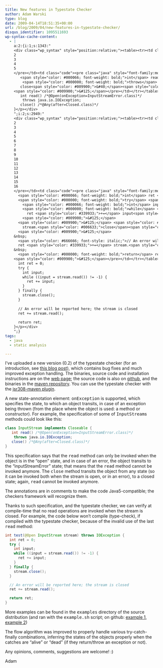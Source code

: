 ```yaml
---
title: New features in Typestate Checker
author: Adam Warski
type: blog
date: 2009-04-14T18:51:35+00:00
url: /blog/2009/04/new-features-in-typestate-checker/
disqus_identifier: 1095511693
wp-syntax-cache-content:
  - |
    a:2:{i:1;s:1343:"
    <div class="wp_syntax" style="position:relative;"><table><tr><td class="line_numbers"><pre>1
    2
    3
    4
    5
    </pre></td><td class="code"><pre class="java" style="font-family:monospace;"><span style="color: #000000; font-weight: bold;">class</span> <span style="color: #003399;">InputStream</span> <span style="color: #000000; font-weight: bold;">implements</span> Closeable <span style="color: #009900;">&#123;</span>
       <span style="color: #000066; font-weight: bold;">int</span> read<span style="color: #009900;">&#40;</span><span style="color: #009900;">&#41;</span> <span style="color: #666666; font-style: italic;">/*@Open(onException=InputStreamError.class)*/</span> 
        <span style="color: #000000; font-weight: bold;">throws</span> java.<span style="color: #006633;">io</span>.<span style="color: #003399;">IOException</span><span style="color: #339933;">;</span>
       close<span style="color: #009900;">&#40;</span><span style="color: #009900;">&#41;</span> <span style="color: #666666; font-style: italic;">/*@Any(after=Closed.class)*/</span>
    <span style="color: #009900;">&#125;</span></pre></td></tr></table><p class="theCode" style="display:none;">class InputStream implements Closeable {
       int read() /*@Open(onException=InputStreamError.class)*/ 
        throws java.io.IOException;
       close() /*@Any(after=Closed.class)*/
    }</p></div>
    ";i:2;s:2949:"
    <div class="wp_syntax" style="position:relative;"><table><tr><td class="line_numbers"><pre>1
    2
    3
    4
    5
    6
    7
    8
    9
    10
    11
    12
    13
    14
    15
    16
    </pre></td><td class="code"><pre class="java" style="font-family:monospace;"><span style="color: #000066; font-weight: bold;">int</span> test<span style="color: #009900;">&#40;</span>@Open <span style="color: #003399;">InputStream</span> stream<span style="color: #009900;">&#41;</span> <span style="color: #000000; font-weight: bold;">throws</span> <span style="color: #003399;">IOException</span> <span style="color: #009900;">&#123;</span>
      <span style="color: #000066; font-weight: bold;">int</span> ret <span style="color: #339933;">=</span> <span style="color: #cc66cc;">0</span><span style="color: #339933;">;</span>
      <span style="color: #000000; font-weight: bold;">try</span> <span style="color: #009900;">&#123;</span>
        <span style="color: #000066; font-weight: bold;">int</span> input<span style="color: #339933;">;</span>
        <span style="color: #000000; font-weight: bold;">while</span> <span style="color: #009900;">&#40;</span><span style="color: #009900;">&#40;</span>input <span style="color: #339933;">=</span> stream.<span style="color: #006633;">read</span><span style="color: #009900;">&#40;</span><span style="color: #009900;">&#41;</span><span style="color: #009900;">&#41;</span> <span style="color: #339933;">!=</span> <span style="color: #339933;">-</span><span style="color: #cc66cc;">1</span><span style="color: #009900;">&#41;</span> <span style="color: #009900;">&#123;</span>
          ret <span style="color: #339933;">+=</span> input<span style="color: #339933;">;</span>
        <span style="color: #009900;">&#125;</span>
      <span style="color: #009900;">&#125;</span> <span style="color: #000000; font-weight: bold;">finally</span> <span style="color: #009900;">&#123;</span>
        stream.<span style="color: #006633;">close</span><span style="color: #009900;">&#40;</span><span style="color: #009900;">&#41;</span><span style="color: #339933;">;</span>
      <span style="color: #009900;">&#125;</span>
    &nbsp;
      <span style="color: #666666; font-style: italic;">// An error will be reported here; the stream is closed</span>
      ret <span style="color: #339933;">+=</span> stream.<span style="color: #006633;">read</span><span style="color: #009900;">&#40;</span><span style="color: #009900;">&#41;</span><span style="color: #339933;">;</span>
    &nbsp;
      <span style="color: #000000; font-weight: bold;">return</span> ret<span style="color: #339933;">;</span>
    <span style="color: #009900;">&#125;</span></pre></td></tr></table><p class="theCode" style="display:none;">int test(@Open InputStream stream) throws IOException {
      int ret = 0;
      try {
        int input;
        while ((input = stream.read()) != -1) {
          ret += input;
        }
      } finally {
        stream.close();
      }
    
      // An error will be reported here; the stream is closed
      ret += stream.read();
    
      return ret;
    }</p></div>
    ";}
tags:
  - java
  - static analysis

---
```

I&#8217;ve uploaded a new version (0.2) of the typestate checker (for an introduction, see [this blog post][1]), which contains bug fixes and much improved exception handling. The binaries, source code and installation instructions are on the [web page][2]; the source code is also on [github][3], and the binaries in the [maven repository][4]. You can use the typestate checker with the [jsr308-maven plugin][5].

A new state-annotation element: <tt>onException</tt> is supported, which specifies the state, to which an object transits, in case of an exception being thrown (from the place where the object is used: a method or constructor). For example, the specification of some of <tt>InputStream</tt>s methods could look like this:
```java
class InputStream implements Closeable {
   int read() /*@Open(onException=InputStreamError.class)*/ 
    throws java.io.IOException;
   close() /*@Any(after=Closed.class)*/
}
```

This specification says that the <tt>read</tt> method can only be invoked when the object is in the &#8220;open&#8221; state, and in case of an error, the object transits to the &#8220;inputStreamError&#8221; state; that means that the <tt>read</tt> method cannot be invoked anymore. The <tt>close</tt> method transits the object from any state (so it can be invoked both when the stream is open, or in an error), to a closed state; again, <tt>read</tt> cannot be invoked anymore.

The annotations are in comments to make the code Java5-compatible; the checkers framework will recognize them.

Thanks to such specification, and the typestate checker, we can verify at compile-time that no read operations are invoked when the stream is closed. For example, the code below won&#8217;t compile (type-check), if compiled with the typestate checker, because of the invalid use of the last <tt>read</tt> method:
```java
int test(@Open InputStream stream) throws IOException {
  int ret = 0;
  try {
    int input;
    while ((input = stream.read()) != -1) {
      ret += input;
    }
  } finally {
    stream.close();
  }

  // An error will be reported here; the stream is closed
  ret += stream.read();

  return ret;
}
```

More examples can be found in the <tt>examples</tt> directory of the source distribution (and ran with the <tt>example.sh</tt> script; on github: [example 1][6], [example 2][7])

The flow algorithm was improved to properly handle various try-catch-finally combinations, inferring the states of the objects properly when the catches are &#8220;alive&#8221; or &#8220;dead&#8221; (if they return/throw an exception or not).

Any opinions, comments, suggestions are welcome! :)

Adam

 [1]: http://www.warski.org/blog/?p=37
 [2]: http://www.warski.org/typestate.html
 [3]: http://github.com/adamw/jsr308-typestate-checker/tree/master
 [4]: http://repository.mamut.net.pl/content/repositories/releases/mamut/net/pl/typestate-checker/0.2/
 [5]: http://www.warski.org/blog/?p=58
 [6]: http://github.com/adamw/jsr308-typestate-checker/blob/80894c97ce345bf833a7df6fb9079ec66d7f0c89/example/src/checkers/typestate/ioexample/Example1.java
 [7]: http://github.com/adamw/jsr308-typestate-checker/blob/80894c97ce345bf833a7df6fb9079ec66d7f0c89/example/src/checkers/typestate/ioexample/Example2.java
